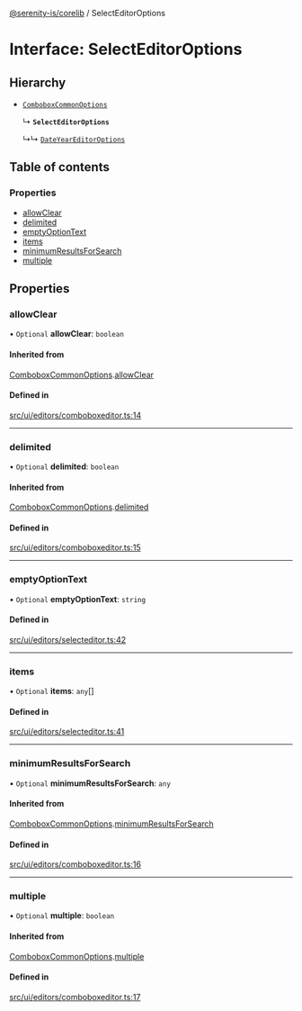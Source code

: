 [@serenity-is/corelib](../README.md) / SelectEditorOptions

# Interface: SelectEditorOptions

## Hierarchy

- [`ComboboxCommonOptions`](ComboboxCommonOptions.md)

  ↳ **`SelectEditorOptions`**

  ↳↳ [`DateYearEditorOptions`](DateYearEditorOptions.md)

## Table of contents

### Properties

- [allowClear](SelectEditorOptions.md#allowclear)
- [delimited](SelectEditorOptions.md#delimited)
- [emptyOptionText](SelectEditorOptions.md#emptyoptiontext)
- [items](SelectEditorOptions.md#items)
- [minimumResultsForSearch](SelectEditorOptions.md#minimumresultsforsearch)
- [multiple](SelectEditorOptions.md#multiple)

## Properties

### allowClear

• `Optional` **allowClear**: `boolean`

#### Inherited from

[ComboboxCommonOptions](ComboboxCommonOptions.md).[allowClear](ComboboxCommonOptions.md#allowclear)

#### Defined in

[src/ui/editors/comboboxeditor.ts:14](https://github.com/serenity-is/serenity/blob/master/packages/corelib/src/ui/editors/comboboxeditor.ts#L14)

___

### delimited

• `Optional` **delimited**: `boolean`

#### Inherited from

[ComboboxCommonOptions](ComboboxCommonOptions.md).[delimited](ComboboxCommonOptions.md#delimited)

#### Defined in

[src/ui/editors/comboboxeditor.ts:15](https://github.com/serenity-is/serenity/blob/master/packages/corelib/src/ui/editors/comboboxeditor.ts#L15)

___

### emptyOptionText

• `Optional` **emptyOptionText**: `string`

#### Defined in

[src/ui/editors/selecteditor.ts:42](https://github.com/serenity-is/serenity/blob/master/packages/corelib/src/ui/editors/selecteditor.ts#L42)

___

### items

• `Optional` **items**: `any`[]

#### Defined in

[src/ui/editors/selecteditor.ts:41](https://github.com/serenity-is/serenity/blob/master/packages/corelib/src/ui/editors/selecteditor.ts#L41)

___

### minimumResultsForSearch

• `Optional` **minimumResultsForSearch**: `any`

#### Inherited from

[ComboboxCommonOptions](ComboboxCommonOptions.md).[minimumResultsForSearch](ComboboxCommonOptions.md#minimumresultsforsearch)

#### Defined in

[src/ui/editors/comboboxeditor.ts:16](https://github.com/serenity-is/serenity/blob/master/packages/corelib/src/ui/editors/comboboxeditor.ts#L16)

___

### multiple

• `Optional` **multiple**: `boolean`

#### Inherited from

[ComboboxCommonOptions](ComboboxCommonOptions.md).[multiple](ComboboxCommonOptions.md#multiple)

#### Defined in

[src/ui/editors/comboboxeditor.ts:17](https://github.com/serenity-is/serenity/blob/master/packages/corelib/src/ui/editors/comboboxeditor.ts#L17)
